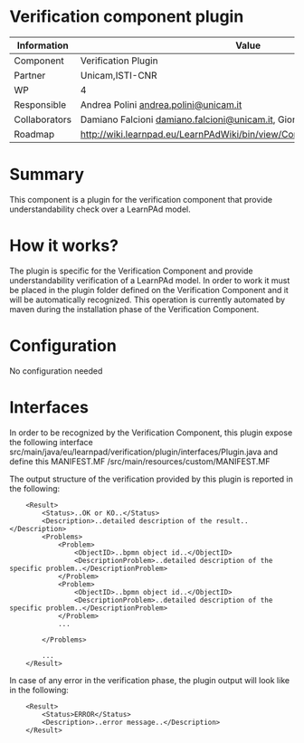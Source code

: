 Verification component plugin
====================

Information   | Value
------------- | --------
Component     | Verification Plugin
Partner       | Unicam,ISTI-CNR
WP            | 4
Responsible   | Andrea Polini <andrea.polini@unicam.it>
Collaborators | Damiano Falcioni <damiano.falcioni@unicam.it>, Giorgio Spagnolo <spagnolo at isti.cnr.it>
Roadmap       | http://wiki.learnpad.eu/LearnPAdWiki/bin/view/Component/Model+Verification

# Summary
This component is a plugin for the verification component that provide understandability check over a LearnPAd model.

# How it works?
The plugin is specific for the Verification Component and provide understandability verification of a LearnPAd model. In order to work it must be placed in the plugin folder defined on the Verification Component and it will be automatically recognized.
This operation is currently automated by maven during the installation phase of the Verification Component.

# Configuration
No configuration needed

# Interfaces
In order to be recognized by the Verification Component, this plugin expose the following interface src/main/java/eu/learnpad/verification/plugin/interfaces/Plugin.java 
and define this MANIFEST.MF /src/main/resources/custom/MANIFEST.MF

The output structure of the verification provided by this plugin is reported in the following:

		<Result>
			<Status>..OK or KO..</Status>
			<Description>..detailed description of the result..</Description>
			<Problems>
				<Problem>
					<ObjectID>..bpmn object id..</ObjectID>
					<DescriptionProblem>..detailed description of the specific problem..</DescriptionProblem>
				</Problem>
				<Problem>
					<ObjectID>..bpmn object id..</ObjectID>
					<DescriptionProblem>..detailed description of the specific problem..</DescriptionProblem>
				</Problem>
				...
				
			</Problems>

			...
		</Result>

In case of any error in the verification phase, the plugin output will look like in the following:

		<Result>
			<Status>ERROR</Status>
			<Description>..error message..</Description>
		</Result>